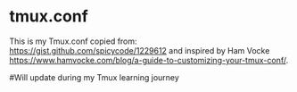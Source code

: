 # tmux.conf
This is my Tmux.conf copied from: https://gist.github.com/spicycode/1229612 and inspired by 
Ham Vocke https://www.hamvocke.com/blog/a-guide-to-customizing-your-tmux-conf/.

#Will update during my Tmux learning journey
